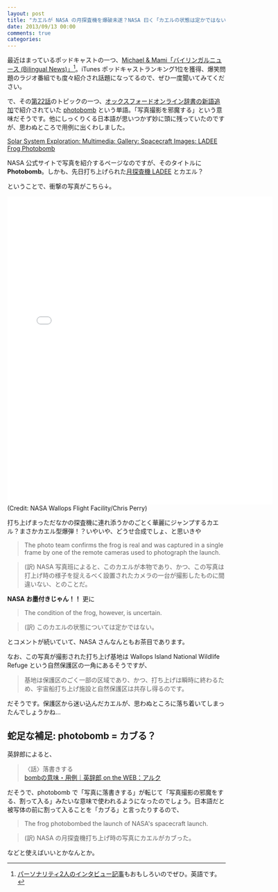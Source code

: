 ```yaml
---
layout: post
title: "カエルが NASA の月探査機を爆破未遂？NASA 曰く「カエルの状態は定かではない」"
date: 2013/09/13 00:00
comments: true
categories: 
---
```


最近はまっているポッドキャストの一つ、[Michael & Mami「バイリンガルニュース (Bilingual News)」][65][^01]。iTunes ポッドキャストランキング1位を獲得、爆笑問題のラジオ番組でも度々紹介され話題になってるので、ぜひ一度聞いてみてください。

で、その[第22話][18]のトピックの一つ、[オックスフォードオンライン辞書の新語追加][82]で紹介されていた [photobomb][45] という単語。「写真撮影を邪魔する」という意味だそうです。他にしっくりくる日本語が思いつかず妙に頭に残っていたのですが、思わぬところで用例に出くわしました。

[Solar System Exploration: Multimedia: Gallery: Spacecraft Images: LADEE Frog Photobomb][8]

NASA 公式サイトで写真を紹介するページなのですが、そのタイトルに **Photobomb**。しかも、先日打ち上げられた[月探査機 LADEE][10] とカエル？

ということで、衝撃の写真がこちら↓。

<!--more-->

<iframe src="//instagram.com/p/eKfsSLIaB9/embed/" width="612" height="710" frameborder="0" scrolling="no" allowtransparency="true"></iframe>
(Credit: NASA Wallops Flight Facility/Chris Perry)

打ち上げまっただなかの探査機に連れ添うかのごとく華麗にジャンプするカエル？まさかカエル型爆弾！？いやいや、どうせ合成でしょ、と思いきや

> The photo team confirms the frog is real and was captured in a single frame by one of the remote cameras used to photograph the launch.

> (訳) NASA 写真班によると、このカエルが本物であり、かつ、この写真は打上げ時の様子を捉えるべく設置されたカメラの一台が撮影したものに間違いない、とのことだ。

**NASA お墨付きじゃん！！** 更に

> The condition of the frog, however, is uncertain.

> (訳) このカエルの状態については定かではない。

とコメントが続いていて、NASA さんなんともお茶目であります。

なお、この写真が撮影された打ち上げ基地は Wallops Island National Wildlife Refuge という自然保護区の一角にあるそうですが、

> 基地は保護区のごく一部の区域であり、かつ、打ち上げは瞬時に終わるため、宇宙船打ち上げ施設と自然保護区は共存し得るのです。

だそうです。保護区から迷い込んだカエルが、思わぬところに落ち着いてしまったんでしょうかね...

## 蛇足な補足: photobomb = カブる？ 

英辞郎によると、

>〈話〉落書きする  
[bombの意味・用例｜英辞郎 on the WEB：アルク][86]

だそうで、photobomb で「写真に落書きする」が転じて「写真撮影の邪魔をする、割って入る」みたいな意味で使われるようになったのでしょう。日本語だと被写体の前に割って入ることを「カブる」と言ったりするので、

> The frog photobombed the launch of NASA's spacecraft launch.

> (訳) NASA の月探査機打ち上げ時の写真にカエルがカブった。

などと使えばいいとかなんとか。

[8]: http://solarsystem.nasa.gov/multimedia/display.cfm?Category=Spacecraft&IM_ID=17966
[10]: http://sankei.jp.msn.com/science/news/130907/scn13090714500003-n1.htm
[18]: http://bilingualnews.libsyn.com/22-09-09-13
[45]: http://oxforddictionaries.com/definition/english/photobomb?q=photobomb
[59]: http://instagram.com/p/eKfsSLIaB9/
[65]: https://itunes.apple.com/jp/podcast/bairingarunyusu-bilingual/id653415937
[82]: http://blog.oxforddictionaries.com/august-2013-update/
[86]: http://eow.alc.co.jp/search?q=bomb

[^01]: [パーソナリティ2人のインタビュー記事](http://www.tokyoweekender.com/2013/08/bilingual-news-podcast-storming-the-charts-in-japan/)もおもしろいのでぜひ。英語です。